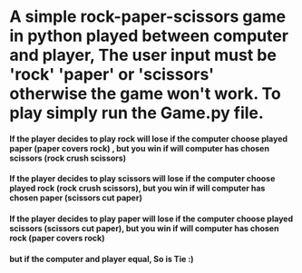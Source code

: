 # A simple rock-paper-scissors game in python played between computer and player, The user input must be 'rock' 'paper' or 'scissors' otherwise the game won't work. To play simply run the Game.py file.

#### If the player decides to play rock will lose if the computer choose played paper (paper covers rock) , but you win if will computer has chosen scissors (rock crush scissors)

#### If the player decides to play scissors will lose if the computer choose played rock (rock crush scissors), but you win if will computer has chosen paper (scissors cut paper)

#### If the player decides to play paper will lose if the computer choose played scissors (scissors cut paper), but you win if will computer has chosen rock (paper covers rock)

#### but if the computer and player equal, So is Tie :)
